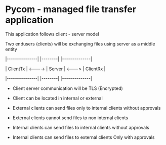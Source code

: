 
# Pycom - managed file transfer application


This application follows client - server model 

Two endusers (clients) will be exchanging files using server as a middle entity

  |---------------|               |--------|               |--------------|

  |  ClientTx |       <---->  | Server | <--->         |  ClientRx |

  |---------------|               |--------|               |--------------|


- Client server communication will be TLS (Encrypted)

- Client can be located in internal or external

- External clients can send files only to internal clients without approvals

- External clients cannot send files to non internal clients

- Internal clients can send files to internal clients without approvals

- Internal clients can send files to external clients Only with approvals

